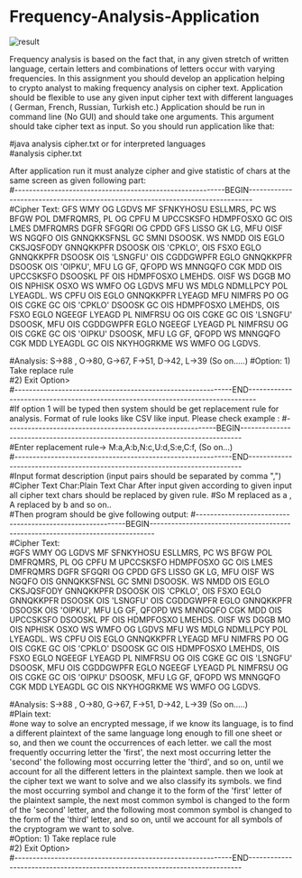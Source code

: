 # Frequency-Analysis-Application


![result](https://user-images.githubusercontent.com/76902107/119702930-b05cb100-be5e-11eb-842e-97303a6b645f.PNG)




Frequency analysis is based on the fact that, in any given stretch of written language, certain letters and combinations of letters occur with varying frequencies. In this assignment you should develop an application  helping to crypto analyst  to making frequency analysis on cipher text. Application should be flexible to use any given input cipher text with different languages ( German, French, Russian, Turkish etc.)
Application should be run in command line (No GUI) and should take one arguments. 
This argument should take cipher text as input.   So you should run application like that: 

#java analysis cipher.txt 
or for interpreted languages  
#analysis cipher.txt 

After application run it must analyze cipher and give statistic of chars at the same screen as  given following part:  
#----------------------------------------------------------BEGIN-------------------------------------------------------------------------------  
#Cipher Text:  GFS WMY OG LGDVS MF SFNKYHOSU ESLLMRS, PC WS BFGW POL DMFRQMRS, PL OG CPFU M UPCCSKSFO HDMPFOSXO GC OIS LMES DMFRQMRS DGFR SFGQRI OG CPDD GFS LISSO GK LG, MFU OISF WS NGQFO OIS GNNQKKSFNSL GC SMNI DSOOSK. WS NMDD OIS EGLO CKSJQSFODY GNNQKKPFR DSOOSK OIS 'CPKLO', OIS FSXO EGLO GNNQKKPFR DSOOSK OIS 'LSNGFU' OIS CGDDGWPFR EGLO GNNQKKPFR DSOOSK OIS 'OIPKU', MFU LG GF, QFOPD WS MNNGQFO CGK MDD OIS UPCCSKSFO DSOOSKL PF OIS HDMPFOSXO LMEHDS. OISF WS DGGB MO OIS NPHISK OSXO WS WMFO OG LGDVS MFU WS MDLG NDMLLPCY POL LYEAGDL. WS CPFU OIS EGLO GNNQKKPFR LYEAGD MFU NIMFRS PO OG OIS CGKE GC OIS 'CPKLO' DSOOSK GC OIS HDMPFOSXO LMEHDS, OIS FSXO EGLO NGEEGF LYEAGD PL NIMFRSU OG OIS CGKE GC OIS 'LSNGFU' DSOOSK, MFU OIS CGDDGWPFR EGLO NGEEGF LYEAGD PL NIMFRSU OG OIS CGKE GC OIS 'OIPKU' DSOOSK, MFU LG GF, QFOPD WS MNNGQFO CGK MDD LYEAGDL GC OIS NKYHOGRKME WS WMFO OG LGDVS.

#Analysis:  S->88 , O->80, G->67, F->51, D->42, L->39 (So on.....)
#Option:  1) Take replace rule  
#2) Exit  Option>   
#------------------------------------------------------------END--------------------------------------------------------------------------------  
#If option 1 will be typed then system should  be get replacement rule for analysis. Format of rule looks like CSV like input. Please check example : 
#----------------------------------------------------------BEGIN------------------------------------------------------------------------------  
#Enter replacement rule-> M:a,A:b,N:c,U:d,S:e,C:f, (So on...)  
#------------------------------------------------------------END----------------------------------------------------------------------------  
#Input format description  (input pairs should be separated by comma ",")   
#Cipher Text Char:Plain Text Char  After input given according to given input all cipher text chars should be replaced by given rule. 
#So   M replaced as a , A replaced by b and so on..  
#Then program should be give following output: 
#----------------------------------------------------------BEGIN-------------------------------------------------------------------------------  
#Cipher Text:  
#GFS WMY OG LGDVS MF SFNKYHOSU ESLLMRS, PC WS BFGW POL DMFRQMRS, PL OG CPFU M UPCCSKSFO HDMPFOSXO GC OIS LMES DMFRQMRS DGFR SFGQRI OG CPDD GFS LISSO GK LG, MFU OISF WS NGQFO OIS GNNQKKSFNSL GC SMNI DSOOSK. WS NMDD OIS EGLO CKSJQSFODY GNNQKKPFR DSOOSK OIS 'CPKLO', OIS FSXO EGLO GNNQKKPFR DSOOSK OIS 'LSNGFU' OIS CGDDGWPFR EGLO GNNQKKPFR DSOOSK OIS 'OIPKU', MFU LG GF, QFOPD WS MNNGQFO CGK MDD OIS UPCCSKSFO DSOOSKL PF OIS HDMPFOSXO LMEHDS. OISF WS DGGB MO OIS NPHISK OSXO WS WMFO OG LGDVS MFU WS MDLG NDMLLPCY POL LYEAGDL. WS CPFU OIS EGLO GNNQKKPFR LYEAGD MFU NIMFRS PO OG OIS CGKE GC OIS 'CPKLO' DSOOSK GC OIS HDMPFOSXO LMEHDS, OIS FSXO EGLO NGEEGF LYEAGD PL NIMFRSU OG OIS CGKE GC OIS 'LSNGFU' DSOOSK, MFU OIS CGDDGWPFR EGLO NGEEGF LYEAGD PL NIMFRSU OG OIS CGKE GC OIS 'OIPKU' DSOOSK, MFU LG GF, QFOPD WS MNNGQFO CGK MDD LYEAGDL GC OIS NKYHOGRKME WS WMFO OG LGDVS.  

#Analysis:  S->88 , O->80, G->67, F->51, D->42, L->39 (So on.....)  
#Plain text:  
#one way to solve an encrypted message, if we know its language, is to find a different plaintext of the same language long enough to fill one sheet or so, and then we count the occurrences of each letter. we call the most frequently occurring letter the 'first', the next most occurring letter the 'second' the following most occurring letter the 'third', and so on, until we account for all the different letters in the plaintext sample. then we look at the cipher text we want to solve and we also classify its symbols. we find the most occurring symbol and change it to the form of the 'first' letter of the plaintext sample, the next most common symbol is changed to the form of the 'second' letter, and the following most common symbol is changed to the form of the 'third' letter, and so on, until we account for all symbols of the cryptogram we want to solve.   
#Option:  1) Take replace rule  
#2) Exit  Option>   
#------------------------------------------------------------END----------------------------------------------------------------------------

